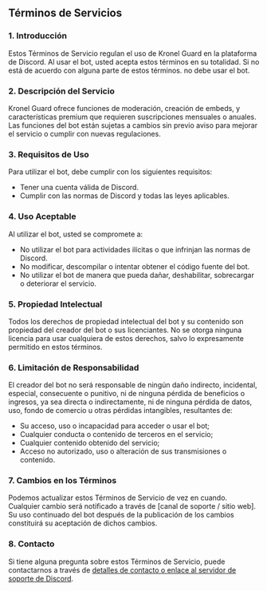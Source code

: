 ## Términos de Servicios

### 1. Introducción

Estos Términos de Servicio regulan el uso de Kronel Guard en la plataforma de Discord. Al usar el bot, usted acepta estos términos en su totalidad. Si no está de acuerdo con alguna parte de estos términos. no debe usar el bot.

### 2. Descripción del Servicio

Kronel Guard ofrece funciones de moderación, creación de embeds, y características premium que requieren suscripciones mensuales o anuales. Las funciones del bot están sujetas a cambios sin previo aviso para mejorar el servicio o cumplir con nuevas regulaciones.

### 3. Requisitos de Uso

Para utilizar el bot, debe cumplir con los siguientes requisitos:

- Tener una cuenta válida de Discord.
- Cumplir con las normas de Discord y todas las leyes aplicables.

### 4. Uso Aceptable

Al utilizar el bot, usted se compromete a:

- No utilizar el bot para actividades ilícitas o que infrinjan las normas de Discord.
- No modificar, descompilar o intentar obtener el código fuente del bot.
- No utilizar el bot de manera que pueda dañar, deshabilitar, sobrecargar o deteriorar el servicio.

### 5. Propiedad Intelectual

Todos los derechos de propiedad intelectual del bot y su contenido son propiedad del creador del bot o sus licenciantes. No se otorga ninguna licencia para usar cualquiera de estos derechos, salvo lo expresamente permitido en estos términos.

### 6. Limitación de Responsabilidad

El creador del bot no será responsable de ningún daño indirecto, incidental, especial, consecuente o punitivo, ni de ninguna pérdida de beneficios o ingresos, ya sea directa o indirectamente, ni de ninguna pérdida de datos, uso, fondo de comercio u otras pérdidas intangibles, resultantes de:

- Su acceso, uso o incapacidad para acceder o usar el bot;
- Cualquier conducta o contenido de terceros en el servicio;
- Cualquier contenido obtenido del servicio;
- Acceso no autorizado, uso o alteración de sus transmisiones o contenido.

### 7. Cambios en los Términos

Podemos actualizar estos Términos de Servicio de vez en cuando. Cualquier cambio será notificado a través de [canal de soporte / sitio web]. Su uso continuado del bot después de la publicación de los cambios constituirá su aceptación de dichos cambios.

### 8. Contacto

Si tiene alguna pregunta sobre estos Términos de Servicio, puede contactarnos a través de [detalles de contacto o enlace al servidor de soporte de Discord](https://discord.gg/NFNYvYegUQ).
